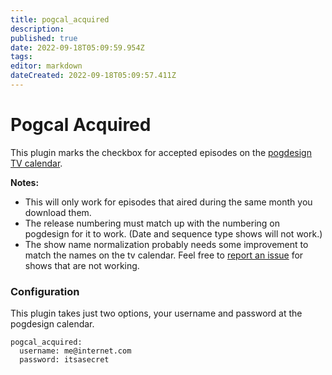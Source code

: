 ```yaml
---
title: pogcal_acquired
description: 
published: true
date: 2022-09-18T05:09:59.954Z
tags: 
editor: markdown
dateCreated: 2022-09-18T05:09:57.411Z
---
```


# Pogcal Acquired
This plugin marks the checkbox for accepted episodes on the [pogdesign TV calendar](http://pogdesign.co.uk/cat).

**Notes:**
- This will only work for episodes that aired during the same month you download them.
- The release numbering must match up with the numbering on pogdesign for it to work. (Date and sequence type shows will not work.)
- The show name normalization probably needs some improvement to match the names on the tv calendar. Feel free to [report an issue](https://flexget.com/newticket) for shows that are not working.

### Configuration
This plugin takes just two options, your username and password at the pogdesign calendar.
```
pogcal_acquired:
  username: me@internet.com
  password: itsasecret
```